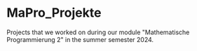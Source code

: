 # MaPro_Projekte
Projects that we worked on during our module "Mathematische Programmierung 2" in the summer semester 2024.
